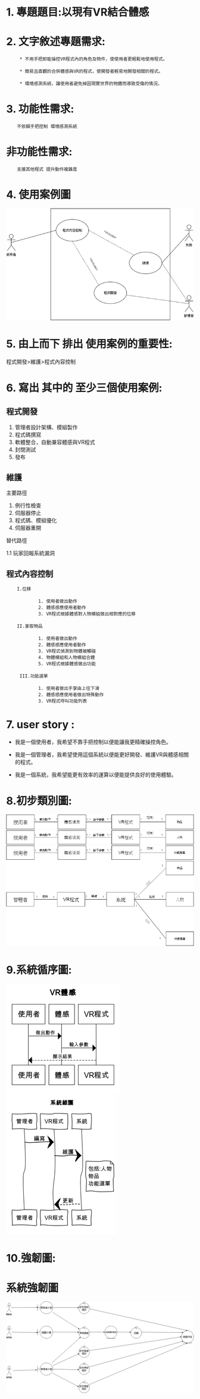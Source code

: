 
# 1. **專題題目**:以現有VR結合體感 
# 2. **文字敘述專題需求**:

         * 不用手把即能操控VR程式內的角色及物件，使使用者更輕鬆地使用程式。
         
         * 簡易且直觀的合併體感與VR的程式，使開發者輕易地開發相關的程式。
         
         * 環境感測系統，讓使用者避免掉因現實世界的物體而導致受傷的情況。
# 3. **功能性需求**:

        不依賴手把控制 環境感測系統

#    **非功能性需求**:

        支援其他程式 提升動作複雜度
        
# 4. **使用案例圖**

![class2](class2.png)

# 5. **由上而下 排出 使用案例的重要性**:

程式開發>維護>程式內容控制

# 6. **寫出 其中的 至少三個使用案例:**

   ## 程式開發
   1. 管理者設計架構、模組製作
   2. 程式碼撰寫
   3. 軟體整合，自動兼容體感與VR程式
   4. 封閉測試
   5. 發布
   
   
   ## 維護
   
   主要路徑
   1. 例行性檢查   
   2. 伺服器停止
   3. 程式碼、模組優化
   4. 伺服器重開
   
   替代路徑
   
   1.1 玩家回報系統漏洞
   
  ## 程式內容控制
   
        I.位移
        
                1. 使用者做出動作
                2. 體感感應使用者動作
                3. VR程式根據體感對人物模組做出相對應的位移
                
        II.拿取物品
        
                1. 使用者做出動作
                2. 體感感應使用者動作
                3. VR程式偵測到物體被觸碰
                4. 物體模組和人物模組合體
                5. VR程式根據體感做出功能
                
         III.功能選單
         
                1. 使用者做出手掌由上往下滑
                2. 體感感應使用者做出特殊動作
                3. VR程式呼叫功能列表
                
   
# 7. **user story** :

* 我是一個使用者，我希望不靠手把控制以便能讓我更精確操控角色。

* 我是一個管理者，我希望使用這個系統以便能更好開發、維護VR與體感相關的程式。
                   
* 我是一個系統，我希望能更有效率的運算以便能提供良好的使用體驗。

# 8.**初步類別圖:**

![object](object.png)
![avatar](avatar.png)
![option](option.png)
![maintance](maintance.png)

# 9.**系統循序圖:**

![system1](system1.png)
![系統維護](系統維護.png)


# 10.**強韌圖:**

# 系統強韌圖

![系統強韌圖](強韌圖.png)
